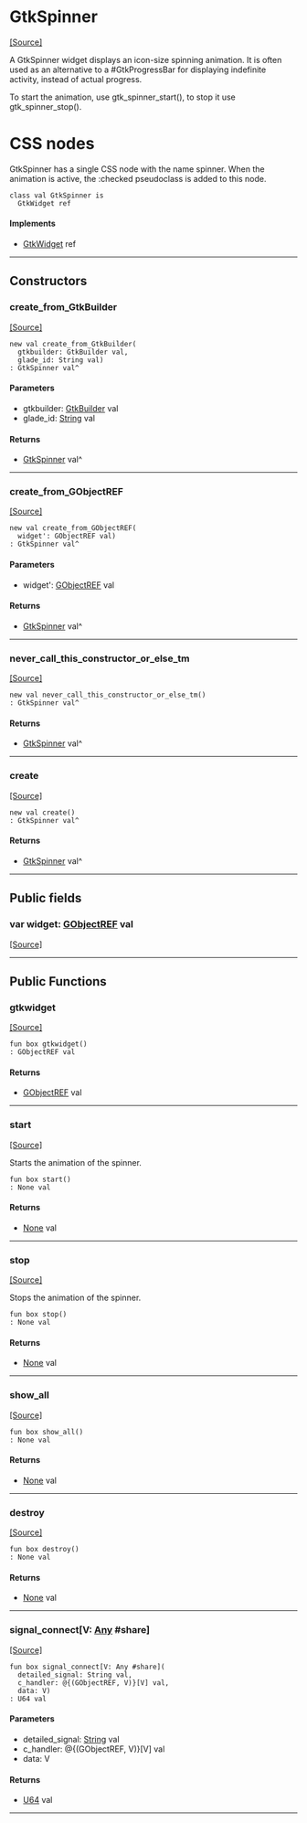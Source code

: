 # GtkSpinner
<span class="source-link">[[Source]](src/gtk3/GtkSpinner.md#L6)</span>

A GtkSpinner widget displays an icon-size spinning animation.
It is often used as an alternative to a #GtkProgressBar for
displaying indefinite activity, instead of actual progress.

To start the animation, use gtk_spinner_start(), to stop it
use gtk_spinner_stop().

# CSS nodes

GtkSpinner has a single CSS node with the name spinner. When the animation is
active, the :checked pseudoclass is added to this node.


```pony
class val GtkSpinner is
  GtkWidget ref
```

#### Implements

* [GtkWidget](gtk3-GtkWidget.md) ref

---

## Constructors

### create_from_GtkBuilder
<span class="source-link">[[Source]](src/gtk3/GtkSpinner.md#L24)</span>


```pony
new val create_from_GtkBuilder(
  gtkbuilder: GtkBuilder val,
  glade_id: String val)
: GtkSpinner val^
```
#### Parameters

*   gtkbuilder: [GtkBuilder](gtk3-GtkBuilder.md) val
*   glade_id: [String](builtin-String.md) val

#### Returns

* [GtkSpinner](gtk3-GtkSpinner.md) val^

---

### create_from_GObjectREF
<span class="source-link">[[Source]](src/gtk3/GtkSpinner.md#L27)</span>


```pony
new val create_from_GObjectREF(
  widget': GObjectREF val)
: GtkSpinner val^
```
#### Parameters

*   widget': [GObjectREF](gtk3-..-gobject-GObjectREF.md) val

#### Returns

* [GtkSpinner](gtk3-GtkSpinner.md) val^

---

### never_call_this_constructor_or_else_tm
<span class="source-link">[[Source]](src/gtk3/GtkSpinner.md#L30)</span>


```pony
new val never_call_this_constructor_or_else_tm()
: GtkSpinner val^
```

#### Returns

* [GtkSpinner](gtk3-GtkSpinner.md) val^

---

### create
<span class="source-link">[[Source]](src/gtk3/GtkSpinner.md#L34)</span>


```pony
new val create()
: GtkSpinner val^
```

#### Returns

* [GtkSpinner](gtk3-GtkSpinner.md) val^

---

## Public fields

### var widget: [GObjectREF](gtk3-..-gobject-GObjectREF.md) val
<span class="source-link">[[Source]](src/gtk3/GtkSpinner.md#L20)</span>



---

## Public Functions

### gtkwidget
<span class="source-link">[[Source]](src/gtk3/GtkSpinner.md#L22)</span>


```pony
fun box gtkwidget()
: GObjectREF val
```

#### Returns

* [GObjectREF](gtk3-..-gobject-GObjectREF.md) val

---

### start
<span class="source-link">[[Source]](src/gtk3/GtkSpinner.md#L38)</span>


Starts the animation of the spinner.


```pony
fun box start()
: None val
```

#### Returns

* [None](builtin-None.md) val

---

### stop
<span class="source-link">[[Source]](src/gtk3/GtkSpinner.md#L44)</span>


Stops the animation of the spinner.


```pony
fun box stop()
: None val
```

#### Returns

* [None](builtin-None.md) val

---

### show_all
<span class="source-link">[[Source]](src/gtk3/GtkWidget.md#L4)</span>


```pony
fun box show_all()
: None val
```

#### Returns

* [None](builtin-None.md) val

---

### destroy
<span class="source-link">[[Source]](src/gtk3/GtkWidget.md#L7)</span>


```pony
fun box destroy()
: None val
```

#### Returns

* [None](builtin-None.md) val

---

### signal_connect\[V: [Any](builtin-Any.md) #share\]
<span class="source-link">[[Source]](src/gtk3/GtkWidget.md#L10)</span>


```pony
fun box signal_connect[V: Any #share](
  detailed_signal: String val,
  c_handler: @{(GObjectREF, V)}[V] val,
  data: V)
: U64 val
```
#### Parameters

*   detailed_signal: [String](builtin-String.md) val
*   c_handler: @{(GObjectREF, V)}[V] val
*   data: V

#### Returns

* [U64](builtin-U64.md) val

---

